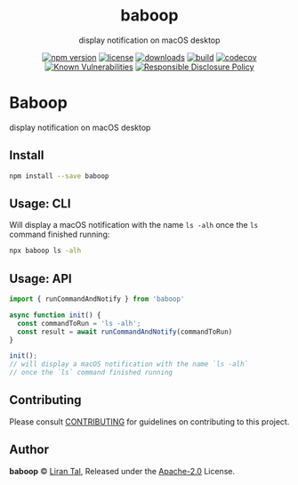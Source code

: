 <!-- markdownlint-disable -->

<p align="center"><h1 align="center">
  baboop
</h1>

<p align="center">
  display notification on macOS desktop
</p>

<p align="center">
  <a href="https://www.npmjs.org/package/baboop"><img src="https://badgen.net/npm/v/baboop" alt="npm version"/></a>
  <a href="https://www.npmjs.org/package/baboop"><img src="https://badgen.net/npm/license/baboop" alt="license"/></a>
  <a href="https://www.npmjs.org/package/baboop"><img src="https://badgen.net/npm/dt/baboop" alt="downloads"/></a>
  <a href="https://github.com/lirantal/baboop/actions?workflow=CI"><img src="https://github.com/lirantal/baboop/workflows/CI/badge.svg" alt="build"/></a>
  <a href="https://codecov.io/gh/lirantal/baboop"><img src="https://badgen.net/codecov/c/github/lirantal/baboop" alt="codecov"/></a>
  <a href="https://snyk.io/test/github/lirantal/baboop"><img src="https://snyk.io/test/github/lirantal/baboop/badge.svg" alt="Known Vulnerabilities"/></a>
  <a href="./SECURITY.md"><img src="https://img.shields.io/badge/Security-Responsible%20Disclosure-yellow.svg" alt="Responsible Disclosure Policy" /></a>
</p>

# Baboop

display notification on macOS desktop

## Install

```bash
npm install --save baboop
```
## Usage: CLI

Will display a macOS notification with the name `ls -alh` once the `ls` command finished running:

```bash
npx baboop ls -alh
```

## Usage: API

```js
import { runCommandAndNotify } from 'baboop'

async function init() {
  const commandToRun = 'ls -alh';
  const result = await runCommandAndNotify(commandToRun)
}

init();
// will display a macOS notification with the name `ls -alh`
// once the `ls` command finished running
```

## Contributing

Please consult [CONTRIBUTING](./github/CONTRIBUTING.md) for guidelines on contributing to this project.

## Author

**baboop** © [Liran Tal](https://github.com/lirantal), Released under the [Apache-2.0](./LICENSE) License.

